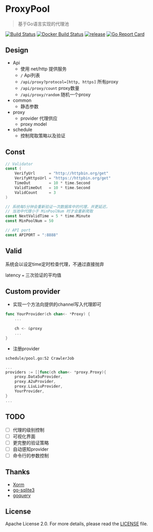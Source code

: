 # ProxyPool

> 基于Go语言实现的代理池

[![Build Status](https://travis-ci.com/zxh326/proxypool.svg?token=dSTB74Ayn9yR3XY9qzQq&branch=master)](https://travis-ci.com/zxh326/proxypool)
[![Docker Build Status](https://img.shields.io/docker/cloud/build/zzde/proxypool.svg)](https://hub.docker.com/r/zzde/proxypool/)
[![release](https://img.shields.io/github/release/zxh326/proxypool.svg)](https://github.com/zxh326/proxypool/releases)
[![Go Report Card](https://goreportcard.com/badge/github.com/zxh326/proxypool)](https://goreportcard.com/report/github.com/zxh326/proxypool)

## Design
- Api 
    * 使用 net/http 提供服务
    * `/`  Api列表
    * `/api/proxy?protocol=[http, https]` 所有proxy
    * `/api/proxy/count` proxy数量
    * `/api/proxy/random` 随机一个proxy
- common
    * 静态参数
- proxy
    * provider 代理供应
    * proxy model
- schedule
    * 控制爬取策略以及验证


## Const
```go
// Validator
const (
	VerifyUrl      = "http://httpbin.org/get"
	VerifyHttpsUrl = "https://httpbin.org/get"
	TimeOut        = 10 * time.Second
	ValidTimeOut   = 10 * time.Second
	ValidCount     = 3
)

// 系统每5分钟会重新验证一次数据库中的代理，并更延迟，
// 当池中代理小于 MinPoolNum 时才会重新爬取
const NextValidTime = 5 * time.Minute
const MinPoolNum = 50

// API port
const APIPORT = ":8888"

```

## Valid
系统会以设定time定时检查代理，不通过直接抛弃

latency `=` 三次验证的平均值


## Custom provider
* 实现一个方法向提供的channel写入代理即可
```go
func YourProvider(ch chan<- *Proxy) {
    ...
    
	ch <- &proxy
    ...
}
```
* 注册provider

`schedule/pool.go:52 CrawlerJob`
```go
...
providers := []func(ch chan<- *proxy.Proxy){
	proxy.Data5uProvider,
	proxy.A2uProvider,
    proxy.LiuLiuProvider,
    YourProvider,
}
...
```

## TODO
- [ ] 代理的级别控制
- [ ] 可视化界面
- [ ] 更完整的验证策略
- [ ] 自动感知provider
- [ ] 命令行的参数控制

## Thanks
* [Xorm](https://github.com/go-xorm/xorm)
* [go-sqlite3](github.com/mattn/go-sqlite3)
* [goquery](github.com/PuerkitoBio/goquery)


## License
Apache License 2.0. For more details, please read the
[LICENSE](https://github.com/zxh326/proxypool/blob/master/LICENSE) file.
